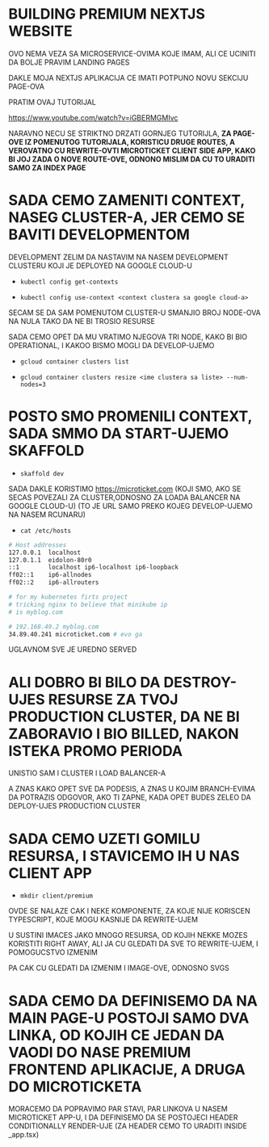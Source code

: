 # BUILDING PREMIUM NEXTJS WEBSITE

OVO NEMA VEZA SA MICROSERVICE-OVIMA KOJE IMAM, ALI CE UCINITI DA BOLJE PRAVIM LANDING PAGES

DAKLE MOJA NEXTJS APLIKACIJA CE IMATI POTPUNO NOVU SEKCIJU PAGE-OVA

PRATIM OVAJ TUTORIJAL

<https://www.youtube.com/watch?v=iGBERMGMIvc>

NARAVNO NECU SE STRIKTNO DRZATI GORNJEG TUTORIJLA, **ZA PAGE-OVE IZ POMENUTOG TUTORIJALA, KORISTICU DRUGE ROUTES, A VEROVATNO CU REWRITE-OVTI MICROTICKET CLIENT SIDE APP, KAKO BI JOJ ZADA O NOVE ROUTE-OVE, ODNONO MISLIM DA CU TO URADITI SAMO ZA INDEX PAGE**

# SADA CEMO ZAMENITI CONTEXT, NASEG CLUSTER-A, JER CEMO SE BAVITI DEVELOPMENTOM

DEVELOPMENT ZELIM DA NASTAVIM NA NASEM DEVELOPMENT CLUSTERU KOJI JE DEPLOYED NA GOOGLE CLOUD-U

- `kubectl config get-contexts`

- `kubectl config use-context <context clustera sa google cloud-a>`

SECAM SE DA SAM POMENUTOM CLUSTER-U SMANJIO BROJ NODE-OVA NA NULA TAKO DA NE BI TROSIO RESURSE

SADA CEMO OPET DA MU VRATIMO NJEGOVA TRI NODE, KAKO BI BIO OPERATIONAL, I KAKOO BISMO MOGLI DA DEVELOP-UJEMO

- `gcloud container clusters list`

- `gcloud container clusters resize <ime clustera sa liste> --num-nodes=3`

# POSTO SMO PROMENILI CONTEXT, SADA SMMO DA START-UJEMO SKAFFOLD

- `skaffold dev`

SADA DAKLE KORISTIMO <https://microticket.com> (KOJI SMO, AKO SE SECAS POVEZALI ZA CLUSTER,ODNOSNO ZA LOADA BALANCER NA GOOGLE CLOUD-U) (TO JE URL SAMO PREKO KOJEG DEVELOP-UJEMO NA NASEM RCUNARU)

- `cat /etc/hosts`

```zsh
# Host addresses
127.0.0.1  localhost
127.0.1.1  eidolon-80r0
::1        localhost ip6-localhost ip6-loopback
ff02::1    ip6-allnodes
ff02::2    ip6-allrouters

# for my kubernetes firts project
# tricking nginx to believe that minikube ip
# is myblog.com

# 192.168.49.2 myblog.com
34.89.40.241 microticket.com # evo ga
```

UGLAVNOM SVE JE UREDNO SERVED

# ALI DOBRO BI BILO DA DESTROY-UJES RESURSE ZA TVOJ PRODUCTION CLUSTER, DA NE BI ZABORAVIO I BIO BILLED, NAKON ISTEKA PROMO PERIODA

UNISTIO SAM I CLUSTER I LOAD BALANCER-A

A ZNAS KAKO OPET SVE DA PODESIS, A ZNAS U KOJIM BRANCH-EVIMA DA POTRAZIS ODGOVOR, AKO TI ZAPNE, KADA OPET BUDES ZELEO DA DEPLOY-UJES PRODUCTION CLUSTER

# SADA CEMO UZETI GOMILU RESURSA, I STAVICEMO IH U NAS CLIENT APP

- `mkdir client/premium`

OVDE SE NALAZE CAK I NEKE KOMPONENTE, ZA KOJE NIJE KORISCEN TYPESCRIPT, KOJE MOGU KASNIJE DA REWRITE-UJEM

U SUSTINI IMACES JAKO MNOGO RESURSA, OD KOJIH NEKKE MOZES KORISTITI RIGHT AWAY, ALI JA CU GLEDATI DA SVE TO REWRITE-UJEM, I POMOGUCSTVO IZMENIM

PA CAK CU GLEDATI DA IZMENIM I IMAGE-OVE, ODNOSNO SVGS

# SADA CEMO DA DEFINISEMO DA NA MAIN PAGE-U POSTOJI SAMO DVA LINKA, OD KOJIH CE JEDAN DA VAODI DO NASE PREMIUM FRONTEND APLIKACIJE, A DRUGA DO MICROTICKETA

MORACEMO DA POPRAVIMO PAR STAVI, PAR LINKOVA U NASEM MICROTICKET APP-U, I DA DEFINISEMO DA SE POSTOJECI HEADER CONDITIONALLY RENDER-UJE (ZA HEADER CEMO TO URADITI INSIDE _app.tsx)
